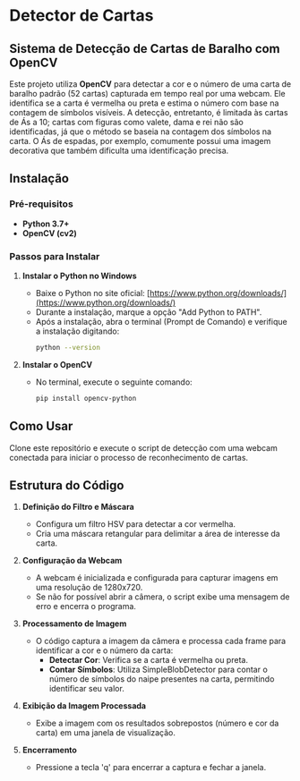 # Detector de Cartas

## Sistema de Detecção de Cartas de Baralho com OpenCV

Este projeto utiliza **OpenCV** para detectar a cor e o número de uma carta de baralho padrão (52 cartas) capturada em tempo real por uma webcam. Ele identifica se a carta é vermelha ou preta e estima o número com base na contagem de símbolos visíveis. A detecção, entretanto, é limitada às cartas de Ás a 10; cartas com figuras como valete, dama e rei não são identificadas, já que o método se baseia na contagem dos símbolos na carta. O Ás de espadas, por exemplo, comumente possui uma imagem decorativa que também dificulta uma identificação precisa.

## Instalação

### Pré-requisitos

- **Python 3.7+**
- **OpenCV (cv2)**

### Passos para Instalar

1. **Instalar o Python no Windows**
   - Baixe o Python no site oficial: [https://www.python.org/downloads/](https://www.python.org/downloads/)
   - Durante a instalação, marque a opção "Add Python to PATH".
   - Após a instalação, abra o terminal (Prompt de Comando) e verifique a instalação digitando:
     ```bash
     python --version
     ```

2. **Instalar o OpenCV**
   - No terminal, execute o seguinte comando:
     ```bash
     pip install opencv-python
     ```

## Como Usar

Clone este repositório e execute o script de detecção com uma webcam conectada para iniciar o processo de reconhecimento de cartas.

## Estrutura do Código

1. **Definição do Filtro e Máscara**
   - Configura um filtro HSV para detectar a cor vermelha.
   - Cria uma máscara retangular para delimitar a área de interesse da carta.

2. **Configuração da Webcam**
   - A webcam é inicializada e configurada para capturar imagens em uma resolução de 1280x720.
   - Se não for possível abrir a câmera, o script exibe uma mensagem de erro e encerra o programa.

3. **Processamento de Imagem**
   - O código captura a imagem da câmera e processa cada frame para identificar a cor e o número da carta:
     - **Detectar Cor**: Verifica se a carta é vermelha ou preta.
     - **Contar Símbolos**: Utiliza SimpleBlobDetector para contar o número de símbolos do naipe presentes na carta, permitindo identificar seu valor.

4. **Exibição da Imagem Processada**
   - Exibe a imagem com os resultados sobrepostos (número e cor da carta) em uma janela de visualização.

5. **Encerramento**
   - Pressione a tecla 'q' para encerrar a captura e fechar a janela.
